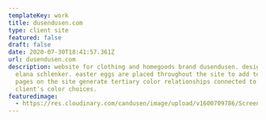 ```yaml
---
templateKey: work
title: dusendusen.com
type: client site
featured: false
draft: false
date: 2020-07-30T18:41:57.361Z
url: dusendusen.com
description: website for clothing and homegoods brand dusendusen. designed by
  elana schlenker. easter eggs are placed throughout the site to add to the fun.
  pages on the site generate tertiary color relationships connected to the
  client's color choices.
featuredimage:
  - https://res.cloudinary.com/candusen/image/upload/v1600709786/Screen_Shot_2020-09-21_at_12.48.58_PM_qrrtbq.png
---
```

